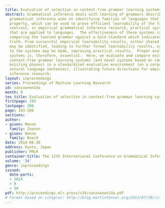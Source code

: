 ```yaml
---
title: Evaluation of selection in context-free grammar learning systems
abstract: Grammatical inference deals with learning of grammars describing languages.  Formal
  grammatical inference aims at identifying families of languages that have a shared
  property, which can be used to prove efficient learnability of the families formally.  In
  contrast, in empirical grammatical inference research, practical systems are developed
  that are applied to languages.  The effectiveness of these systems is measured by
  comparing the learned grammar against a Gold standard which indicates the ground
  truth. From successful empirical learnability results, either shared properties
  may be identified, leading to further formal learnability results, or modifications
  to the systems may be made, improving practical results.  Proper evaluation of empirical
  systems is, therefore, essential.  Here, we evaluate and compare existing state-of-the-art
  context-free grammar learning systems (and novel systems based on combinations of
  existing phases) in a standardized evaluation environment (on a corpus of plain
  natural language sentences), illustrating future directions for empirical grammatical
  inference research.
layout: inproceedings
series: Proceedings of Machine Learning Research
id: vanzaanen14a
month: 0
tex_title: Evaluation of selection in context-free grammar learning systems
firstpage: 193
lastpage: 206
page: 193-206
sections: 
author:
- given: Menno
  family: Zaanen
- given: Nanne
  family: Noord
date: 2014-08-30
address: Kyoto, Japan
publisher: PMLR
container-title: The 12th International Conference on Grammatical Inference
volume: '34'
genre: inproceedings
issued:
  date-parts:
  - 2014
  - 8
  - 30
pdf: http://proceedings.mlr.press/v34/vanzaanen14a.pdf
# Format based on citeproc: http://blog.martinfenner.org/2013/07/30/citeproc-yaml-for-bibliographies/
---
```

